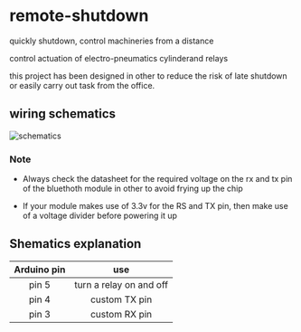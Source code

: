 # remote-shutdown

quickly shutdown, control machineries from a distance

control actuation of electro-pneumatics cylinderand relays 

this project has been designed in other to reduce the risk of late shutdown or easily carry out task from the office.

## wiring schematics

![schematics](https://user-images.githubusercontent.com/65239245/185728107-887e7711-22ef-400d-806f-d4b48cc23d65.png)

### Note
- Always check the datasheet for the required voltage on the rx and tx pin of the bluethoth module in other to avoid frying up the chip 

- If your module makes use of 3.3v for the RS and TX pin, then make use of a voltage divider before powering it up

## Shematics explanation
| Arduino pin | use |
| :----: | :----: |
| pin 5 | turn a relay on and off |
| pin 4 | custom TX pin |
| pin 3 | custom RX pin |
```
  